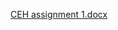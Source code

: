 [CEH assignment 1.docx](https://github.com/SwapnilPrakashShrestha/haribahadur_CTF_walkthrough/files/9274419/CEH.assignment.1.docx)
